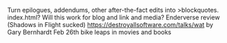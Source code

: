 Turn epilogues, addendums, other after-the-fact edits into >blockquotes.
index.html? Will this work for blog and link and media?
Enderverse review (Shadows in Flight sucked)
https://destroyallsoftware.com/talks/wat by Gary Bernhardt
Feb 26th bike
leaps in movies and books

